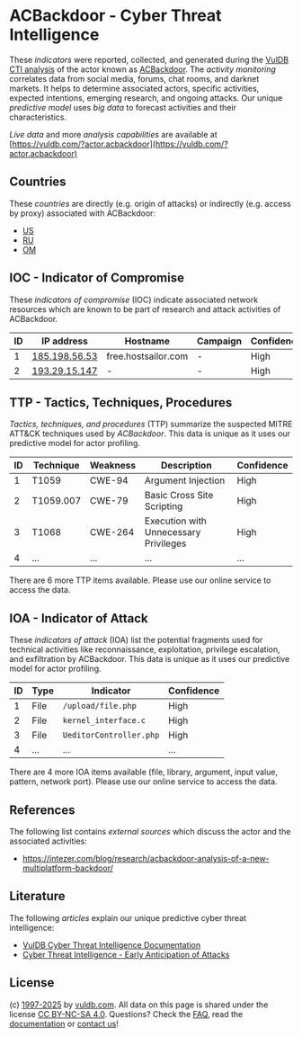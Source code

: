 # ACBackdoor - Cyber Threat Intelligence

These _indicators_ were reported, collected, and generated during the [VulDB CTI analysis](https://vuldb.com/?kb.cti) of the actor known as [ACBackdoor](https://vuldb.com/?actor.acbackdoor). The _activity monitoring_ correlates data from social media, forums, chat rooms, and darknet markets. It helps to determine associated actors, specific activities, expected intentions, emerging research, and ongoing attacks. Our unique _predictive model_ uses _big data_ to forecast activities and their characteristics.

_Live data_ and more _analysis capabilities_ are available at [https://vuldb.com/?actor.acbackdoor](https://vuldb.com/?actor.acbackdoor)

## Countries

These _countries_ are directly (e.g. origin of attacks) or indirectly (e.g. access by proxy) associated with ACBackdoor:

* [US](https://vuldb.com/?country.us)
* [RU](https://vuldb.com/?country.ru)
* [OM](https://vuldb.com/?country.om)

## IOC - Indicator of Compromise

These _indicators of compromise_ (IOC) indicate associated network resources which are known to be part of research and attack activities of ACBackdoor.

ID | IP address | Hostname | Campaign | Confidence
-- | ---------- | -------- | -------- | ----------
1 | [185.198.56.53](https://vuldb.com/?ip.185.198.56.53) | free.hostsailor.com | - | High
2 | [193.29.15.147](https://vuldb.com/?ip.193.29.15.147) | - | - | High

## TTP - Tactics, Techniques, Procedures

_Tactics, techniques, and procedures_ (TTP) summarize the suspected MITRE ATT&CK techniques used by _ACBackdoor_. This data is unique as it uses our predictive model for actor profiling.

ID | Technique | Weakness | Description | Confidence
-- | --------- | -------- | ----------- | ----------
1 | T1059 | CWE-94 | Argument Injection | High
2 | T1059.007 | CWE-79 | Basic Cross Site Scripting | High
3 | T1068 | CWE-264 | Execution with Unnecessary Privileges | High
4 | ... | ... | ... | ...

There are 6 more TTP items available. Please use our online service to access the data.

## IOA - Indicator of Attack

These _indicators of attack_ (IOA) list the potential fragments used for technical activities like reconnaissance, exploitation, privilege escalation, and exfiltration by ACBackdoor. This data is unique as it uses our predictive model for actor profiling.

ID | Type | Indicator | Confidence
-- | ---- | --------- | ----------
1 | File | `/upload/file.php` | High
2 | File | `kernel_interface.c` | High
3 | File | `UeditorController.php` | High
4 | ... | ... | ...

There are 4 more IOA items available (file, library, argument, input value, pattern, network port). Please use our online service to access the data.

## References

The following list contains _external sources_ which discuss the actor and the associated activities:

* https://intezer.com/blog/research/acbackdoor-analysis-of-a-new-multiplatform-backdoor/

## Literature

The following _articles_ explain our unique predictive cyber threat intelligence:

* [VulDB Cyber Threat Intelligence Documentation](https://vuldb.com/?kb.cti)
* [Cyber Threat Intelligence - Early Anticipation of Attacks](https://www.scip.ch/en/?labs.20201022)

## License

(c) [1997-2025](https://vuldb.com/?kb.changelog) by [vuldb.com](https://vuldb.com/?kb.about). All data on this page is shared under the license [CC BY-NC-SA 4.0](https://creativecommons.org/licenses/by-nc-sa/4.0/). Questions? Check the [FAQ](https://vuldb.com/?kb.faq), read the [documentation](https://vuldb.com/?kb) or [contact us](https://vuldb.com/?contact)!
